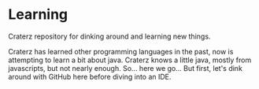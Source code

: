 # Learning
Craterz repository for dinking around and learning new things.

Craterz has learned other programming languages in the past, now is attempting to learn a bit about java. Craterz knows a little java, mostly from javascripts, but not nearly enough. So... here we go... But first, let's dink around with GitHub here before diving into an IDE.
